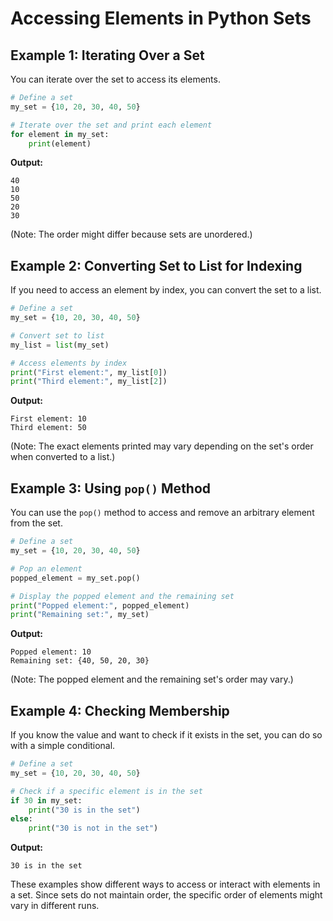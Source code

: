 # Accessing Elements in Python Sets

## Example 1: Iterating Over a Set

You can iterate over the set to access its elements.

```python
# Define a set
my_set = {10, 20, 30, 40, 50}

# Iterate over the set and print each element
for element in my_set:
    print(element)
```

**Output:**
```
40
10
50
20
30
```
(Note: The order might differ because sets are unordered.)

## Example 2: Converting Set to List for Indexing

If you need to access an element by index, you can convert the set to a list.

```python
# Define a set
my_set = {10, 20, 30, 40, 50}

# Convert set to list
my_list = list(my_set)

# Access elements by index
print("First element:", my_list[0])
print("Third element:", my_list[2])
```

**Output:**
```
First element: 10
Third element: 50
```
(Note: The exact elements printed may vary depending on the set's order when converted to a list.)

## Example 3: Using `pop()` Method

You can use the `pop()` method to access and remove an arbitrary element from the set.

```python
# Define a set
my_set = {10, 20, 30, 40, 50}

# Pop an element
popped_element = my_set.pop()

# Display the popped element and the remaining set
print("Popped element:", popped_element)
print("Remaining set:", my_set)
```

**Output:**
```
Popped element: 10
Remaining set: {40, 50, 20, 30}
```
(Note: The popped element and the remaining set's order may vary.)

## Example 4: Checking Membership

If you know the value and want to check if it exists in the set, you can do so with a simple conditional.

```python
# Define a set
my_set = {10, 20, 30, 40, 50}

# Check if a specific element is in the set
if 30 in my_set:
    print("30 is in the set")
else:
    print("30 is not in the set")
```

**Output:**
```
30 is in the set
```

These examples show different ways to access or interact with elements in a set. Since sets do not maintain order, the specific order of elements might vary in different runs.
